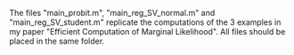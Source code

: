 The files "main_probit.m", "main_reg_SV_normal.m" and "main_reg_SV_student.m" replicate
the computations of the 3 examples in my paper "Efficient Computation of Marginal Likelihood". All files should be placed in the same folder.
